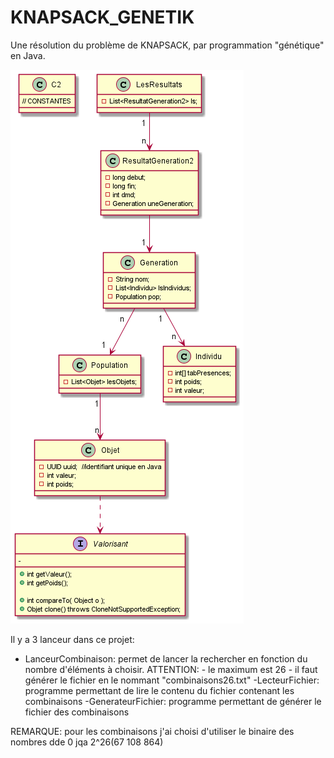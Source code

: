# KNAPSACK_GENETIK
Une résolution du problème de KNAPSACK, par programmation "génétique"
en Java.

![Lle diagramme de classe](DCLA.png)

Il y a 3 lanceur dans ce projet:
- LanceurCombinaison: permet de lancer la rechercher en fonction du nombre d'éléments à choisir.
       ATTENTION:
       - le maximum est 26
       - il faut générer le fichier en le nommant "combinaisons26.txt"
 -LecteurFichier: programme permettant de lire le contenu du fichier contenant les combinaisons
 -GenerateurFichier: programme permettant de générer le fichier des combinaisons
 
 REMARQUE: pour les combinaisons j'ai choisi d'utiliser le binaire des nombres dde 0 jqa 2^26(67 108 864)
   



